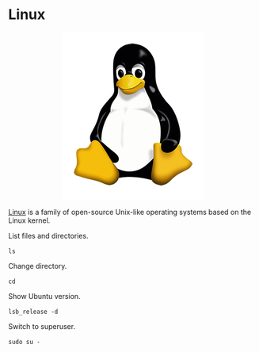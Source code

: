 # Linux

<p align="center"><img align="center" src="linux.png"></p>

[Linux](https://www.linux.org/) is a family of open-source Unix-like operating systems based on the Linux kernel.

List files and directories.
```
ls
```

Change directory.
```
cd
```

Show Ubuntu version.
```
lsb_release -d
```

Switch to superuser.
```
sudo su -
```
